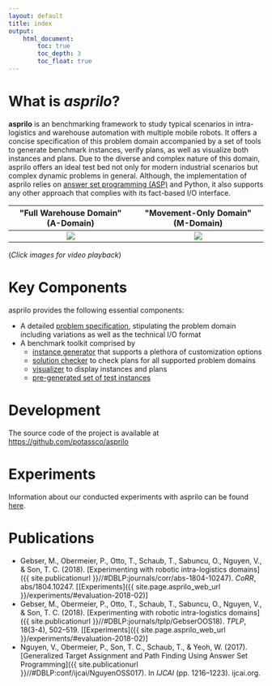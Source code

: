 ```yaml
---
layout: default
title: index
output:
    html_document:
        toc: true
        toc_depth: 3
        toc_float: true
---
```


# What is *asprilo*?

**asprilo** is an benchmarking framework to study typical scenarios in intra-logistics and warehouse
automation with multiple mobile robots. It offers a concise specification of this problem domain
accompanied by a set of tools to generate benchmark instances, verify plans, as well as visualize
both instances and plans. Due to the diverse and complex nature of this domain, asprilo offers an
ideal test bed not only for modern industrial scenarios but complex dynamic problems in
general. Although, the implementation of asprilo relies on [answer set programming
(ASP)](https://en.wikipedia.org/wiki/Answer_set_programming) and Python, it also supports any other
approach that complies with its fact-based I/O interface.

| "Full Warehouse Domain" (A-Domain)  | "Movement-Only Domain" (M-Domain) |
|:-:|:-:|
[![](https://img.youtube.com/vi/ifYKHIvdnjw/0.jpg)](https://www.youtube.com/watch?v=ifYKHIvdnjw) | [![](https://img.youtube.com/vi/GHRwpWzL0j8/0.jpg)](https://www.youtube.com/watch?v=GHRwpWzL0j8)

(*Click images for video playback*)

# Key Components

asprilo provides the following essential components:

-   A detailed [problem specification](specification.md), stipulating the problem domain including variations as well as
    the technical I/O format
-   A benchmark toolkit comprised by
    - [instance generator](generator.md) that supports a plethora of customization options
    - [solution checker](checker.md) to check plans for all supported problem domains
    - [visualizer](visualizer.md) to display instances and plans
    - [pre-generated set of test instances](benchmarkset.md)

# Development

The source code of the project is available at <https://github.com/potassco/asprilo>

# Experiments

Information about our conducted experiments with asprilo can be found [here](experiments.md).

# Publications

- Gebser, M., Obermeier, P., Otto, T., Schaub, T., Sabuncu, O., Nguyen, V., & Son, T. C. (2018). [Experimenting with robotic intra-logistics domains]({{ site.publicationurl }}//#DBLP:journals/corr/abs-1804-10247). *CoRR*, abs/1804.10247. [[Experiments]({{ site.page.asprilo_web_url }}/experiments/#evaluation-2018-02)]
- Gebser, M., Obermeier, P., Otto, T., Schaub, T., Sabuncu, O., Nguyen, V., & Son, T. C. (2018). [Experimenting with robotic intra-logistics domains]({{ site.publicationurl }}//#DBLP:journals/tplp/GebserOOS18). *TPLP*, 18(3-4), 502–519. [[Experiments]({{ site.page.asprilo_web_url }}/experiments/#evaluation-2018-02)]
- Nguyen, V., Obermeier, P., Son, T. C., Schaub, T., & Yeoh, W. (2017). [Generalized Target Assignment and Path Finding Using Answer Set Programming]({{ site.publicationurl }}//#DBLP:conf/ijcai/NguyenOSS017). In *IJCAI* (pp. 1216–1223). ijcai.org.
